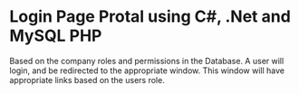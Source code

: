 # Login Page Protal using C#, .Net and MySQL PHP

Based on the company roles and permissions in the Database. A user will login, and be redirected to the appropriate window.
This window will have appropriate links based on the users role.
